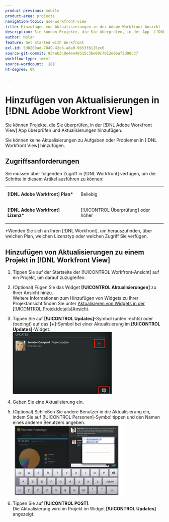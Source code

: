 ```yaml
---
product-previous: mobile
product-area: projects
navigation-topic: use-workfront-view
title: Hinzufügen von Aktualisierungen in der Adobe Workfront-Ansicht
description: Sie können Projekte, die Sie überprüfen, in der App  [!DNL Adobe Workfront] Anzeigen“ überprüfen und Aktualisierungen hinzufügen.
author: Nolan
feature: Get Started with Workfront
exl-id: 5d0260ad-7049-42c6-a8a0-9b53fb115ec6
source-git-commit: 854eb3c0e4ee49315c36e00c7012e0baf2d98c37
workflow-type: tm+mt
source-wordcount: '181'
ht-degree: 0%

---
```


# Hinzufügen von Aktualisierungen in [!DNL Adobe Workfront View]

Sie können Projekte, die Sie überprüfen, in der [!DNL Adobe Workfront View] App überprüfen und Aktualisierungen hinzufügen.

Sie können keine Aktualisierungen zu Aufgaben oder Problemen in [!DNL Workfront View] hinzufügen.

## Zugriffsanforderungen

Sie müssen über folgenden Zugriff in [!DNL Workfront] verfügen, um die Schritte in diesem Artikel ausführen zu können:

<table style="table-layout:auto"> 
 <col> 
 </col> 
 <col> 
 </col> 
 <tbody> 
  <tr> 
   <td role="rowheader"><strong>[!DNL Adobe Workfront] Plan*</strong></td> 
   <td> <p>Beliebig</p> </td> 
  </tr> 
  <tr> 
   <td role="rowheader"><strong>[!DNL Adobe Workfront] Lizenz*</strong></td> 
   <td> <p>[!UICONTROL Überprüfung] oder höher</p> </td> 
  </tr> 
 </tbody> 
</table>

&#42;Wenden Sie sich an Ihren [!DNL Workfront], um herauszufinden, über welchen Plan, welchen Lizenztyp oder welchen Zugriff Sie verfügen.

## Hinzufügen von Aktualisierungen zu einem Projekt in [!DNL Workfront View]

1. Tippen Sie auf der Startseite der [!UICONTROL Workfront-Ansicht] auf ein Projekt, um darauf zuzugreifen.
1. (Optional) Fügen Sie das Widget **[!UICONTROL Aktualisierungen]** zu Ihrer Ansicht hinzu.\
   Weitere Informationen zum Hinzufügen von Widgets zu Ihrer Projektansicht finden Sie unter [Aktualisieren von Widgets in der [!UICONTROL Projektdetails]Ansicht](../../../workfront-basics/mobile-apps/using-workfront-view/update-widgets-in-workfront-view.md).

1. Tippen Sie auf **[!UICONTROL Updates]**-Symbol (unten rechts) oder (bedingt) auf das **[+]**-Symbol bei einer Aktualisierung im **[!UICONTROL Updates]**-Widget.\
   ![[!DNL workfront_view_updates_icon].png](assets/workfront-view-updates-icon-315x196.png)

1. Geben Sie eine Aktualisierung ein.
1. (Optional) Schließen Sie andere Benutzer in die Aktualisierung ein, indem Sie auf [!UICONTROL Personen]-Symbol tippen und den Namen eines anderen Benutzers angeben.\
   ![](assets/screen-shot-2014-002-21-at-2.57.44-pm-350x222.png)

1. Tippen Sie auf **[!UICONTROL POST]**.\
   Die Aktualisierung wird im Projekt im Widget **[!UICONTROL Updates]** angezeigt.
